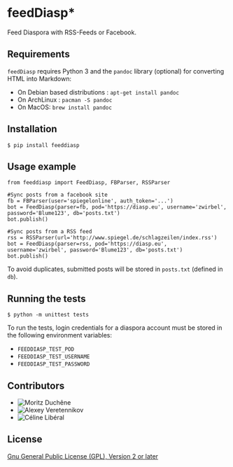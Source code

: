 # feedDiasp*
Feed Diaspora with RSS-Feeds or Facebook.

## Requirements

`feedDiasp` requires Python 3 and the `pandoc` library (optional) for converting HTML into Markdown:
 * On Debian based distributions : `apt-get install pandoc`
 * On ArchLinux : `pacman -S pandoc`
 * On MacOS: `brew install pandoc`
  
## Installation
`$ pip install feeddiasp`  

## Usage example

    from feeddiasp import FeedDiasp, FBParser, RSSParser
    
    #Sync posts from a facebook site
    fb = FBParser(user='spiegelonline', auth_token='...')
    bot = FeedDiasp(parser=fb, pod='https://diasp.eu', username='zwirbel', password='Blume123', db='posts.txt')
    bot.publish()
    
    #Sync posts from a RSS feed
    rss = RSSParser(url='http://www.spiegel.de/schlagzeilen/index.rss')
    bot = FeedDiasp(parser=rss, pod='https://diasp.eu', username='zwirbel', password='Blume123', db='posts.txt')
    bot.publish()
    
To avoid duplicates, submitted posts will be stored in `posts.txt` (defined in `db`).

## Running the tests

```
$ python -m unittest tests
```

To run the tests, login credentials for a diaspora account must be stored in the following environment variables:
* `FEEDDIASP_TEST_POD`
* `FEEDDIASP_TEST_USERNAME`
* `FEEDDIASP_TEST_PASSWORD`


## Contributors
* ![Moritz Duchêne](https://github.com/Debakel)
* ![Alexey Veretennikov](https://github.com/fourier)
* ![Céline Libéral](https://github.com/celisoft)

## License

[Gnu General Public License (GPL), Version 2 or later](https://www.gnu.org/licenses/gpl-2.0.html#SEC1)
